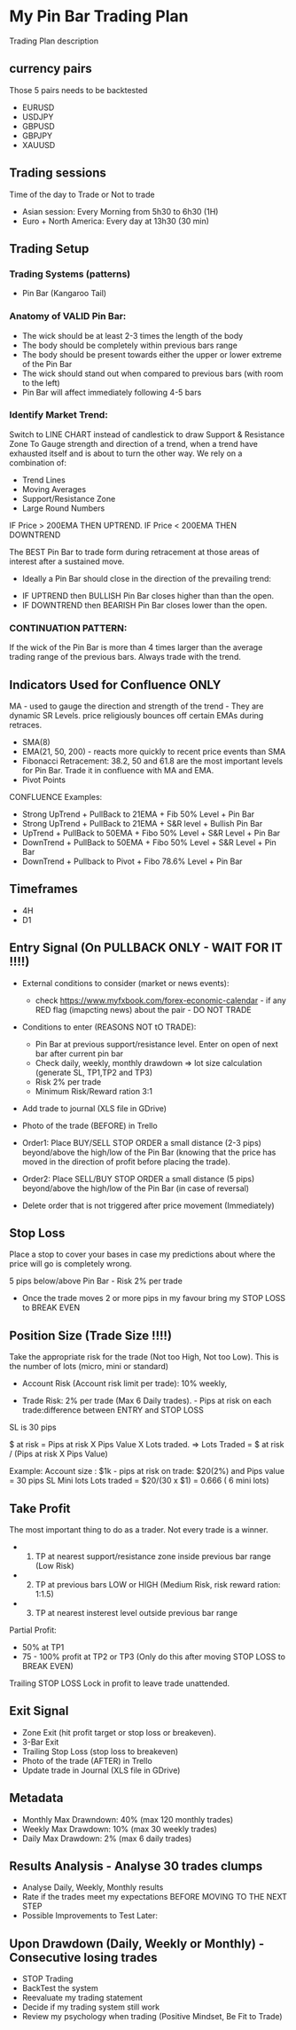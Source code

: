 # My Pin Bar Trading Plan


Trading Plan description


## currency pairs
Those 5 pairs needs to be backtested
- EURUSD
- USDJPY
- GBPUSD
- GBPJPY
- XAUUSD

## Trading sessions
Time of the day to Trade or Not to trade
- Asian session: Every Morning from 5h30 to 6h30 (1H)
- Euro + North America: Every day at 13h30 (30 min)

## Trading Setup

### Trading Systems (patterns)

- Pin Bar (Kangaroo Tail)

### Anatomy of VALID Pin Bar:
- The wick should be at least 2-3 times the length of the body
- The body should be completely within previous bars range
- The body should be present towards either the upper or lower extreme of the Pin Bar
- The wick should stand out when compared to previous bars (with room to the left)
- Pin Bar will affect immediately following 4-5 bars

### Identify Market Trend: 

Switch to LINE CHART instead of candlestick to draw Support & Resistance Zone
To Gauge strength and direction of a trend, when a trend have exhausted itself and is about to turn the other way.
We rely on a combination of:

- Trend Lines
- Moving Averages
- Support/Resistance Zone
- Large Round Numbers


IF Price > 200EMA THEN UPTREND.
IF Price < 200EMA THEN DOWNTREND

The BEST Pin Bar to trade  form during retracement at those areas of interest after a sustained move.

- Ideally a Pin Bar should close in the direction of the prevailing trend:
 * IF UPTREND then BULLISH Pin Bar closes higher than than the open.
 * IF DOWNTREND then BEARISH Pin Bar closes lower than the open.
 
### CONTINUATION PATTERN: 
If the wick of the Pin Bar is more than 4 times larger than the average trading range of the previous bars.
Always trade with the trend.

## Indicators Used for Confluence ONLY
MA - used to gauge the direction and strength of the trend - They are dynamic SR Levels. price religiously bounces off certain EMAs during retraces.

- SMA(8)
- EMA(21, 50, 200) - reacts more quickly to recent price events than SMA
- Fibonacci Retracement: 38.2, 50 and 61.8 are the most important levels for Pin Bar. Trade it in confluence with MA and EMA.
- Pivot Points

CONFLUENCE Examples: 
- Strong UpTrend + PullBack to 21EMA + Fib 50% Level + Pin Bar 
- Strong UpTrend + PullBack to 21EMA + S&R level + Bullish Pin Bar
- UpTrend + PullBack to 50EMA + Fibo 50% Level + S&R Level + Pin Bar
- DownTrend + PullBack to 50EMA + Fibo 50% Level + S&R Level + Pin Bar
- DownTrend + Pullback to Pivot + Fibo 78.6% Level + Pin Bar


## Timeframes

- 4H
- D1

## Entry Signal (On PULLBACK ONLY - WAIT FOR IT !!!!)

- External conditions to consider (market or news events):
  * check https://www.myfxbook.com/forex-economic-calendar  - if any RED flag (imapcting news) about the pair - DO NOT TRADE
  
- Conditions to enter (REASONS NOT tO TRADE): 
   * Pin Bar at previous support/resistance level. Enter on open of next bar after current pin bar
   * Check daily, weekly, monthly drawdown => lot size calculation (generate SL, TP1,TP2 and TP3)
   * Risk 2% per trade
   * Minimum Risk/Reward ration 3:1
- Add trade to journal (XLS file in GDrive) 
- Photo of the trade (BEFORE) in Trello

- Order1: Place BUY/SELL STOP ORDER a small distance (2-3 pips) beyond/above the high/low of the Pin Bar (knowing that the price has moved in the direction of profit before placing the trade).
- Order2: Place SELL/BUY STOP ORDER a small distance (5 pips) beyond/above the high/low of the Pin Bar (in case of reversal)

- Delete order that is not triggered after price movement (Immediately)

## Stop Loss
Place a stop to cover your bases in case my predictions about where the price will go is completely wrong.  

5 pips below/above Pin Bar - Risk 2% per trade

- Once the trade moves 2 or more pips in my favour bring my STOP LOSS to BREAK EVEN

## Position Size (Trade Size !!!!)

Take the appropriate risk for the trade (Not too High, Not too Low). This is the number of lots (micro, mini or standard)

- Account Risk (Account risk limit per trade): 10% weekly,  

- Trade Risk: 2% per trade (Max 6 Daily trades). - Pips at risk on each trade:difference between ENTRY and STOP LOSS

SL is 30 pips

$ at risk = Pips at risk X Pips Value X Lots traded.     => Lots Traded = $ at risk / (Pips at risk X Pips Value)

Example: Account size : $1k - pips at risk on trade: $20(2%)   and Pips value = 30 pips SL 
Mini lots Lots traded = $20/(30 x $1) = 0.666 ( 6 mini lots)  


## Take Profit
The most important thing to do as a trader.
Not every trade is a winner. 
- 1. TP at nearest support/resistance zone inside previous bar range (Low Risk)
- 2. TP at previous bars LOW or HIGH (Medium Risk, risk reward ration: 1:1.5)
- 3. TP at nearest insterest level outside previous bar range 

Partial Profit:
- 50% at TP1
- 75 - 100% profit at TP2 or TP3 (Only do this after moving STOP LOSS to BREAK EVEN)

Trailing STOP LOSS
Lock in profit to leave trade unattended.


## Exit Signal

- Zone Exit (hit profit target or stop loss or breakeven).
- 3-Bar Exit
- Trailing Stop Loss (stop loss to breakeven)
- Photo of the trade (AFTER) in Trello
- Update trade in Journal (XLS file in GDrive)

## Metadata

- Monthly Max Drawndown: 40% (max 120 monthly trades)
- Weekly Max Drawdown: 10% (max 30 weekly trades)
- Daily Max Drawdown: 2% (max 6 daily trades)

## Results Analysis - Analyse 30 trades clumps
- Analyse Daily, Weekly, Monthly results
- Rate if the trades meet my expectations BEFORE MOVING TO THE NEXT STEP
- Possible Improvements to Test Later:

## Upon Drawdown (Daily, Weekly or Monthly) - Consecutive losing trades
- STOP Trading
- BackTest the system
- Reevaluate my trading statement
- Decide if my trading system still work
- Review my psychology when trading (Positive Mindset, Be Fit to Trade)
